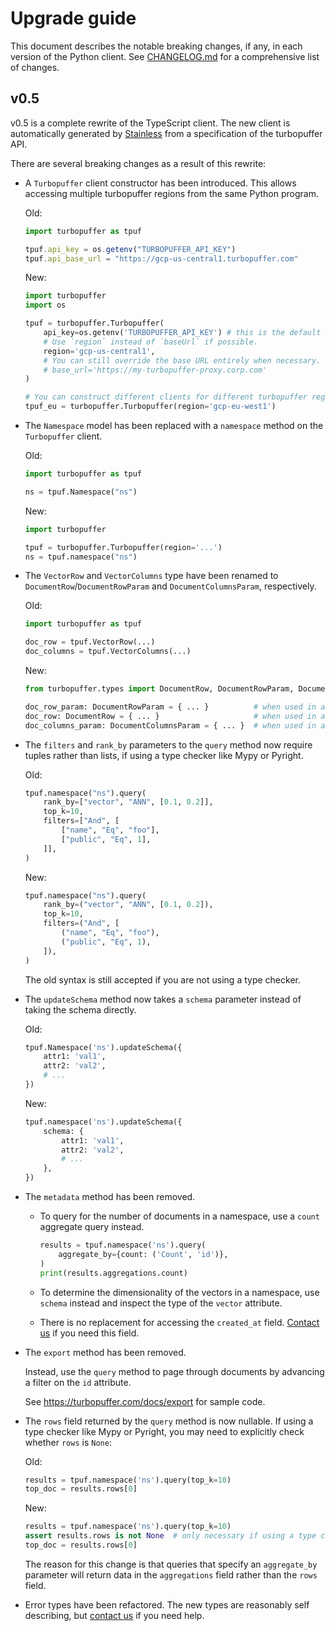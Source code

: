 # Upgrade guide

This document describes the notable breaking changes, if any, in each version of
the Python client. See [CHANGELOG.md](./CHANGELOG.md) for a comprehensive
list of changes.

## v0.5

v0.5 is a complete rewrite of the TypeScript client. The new client is
automatically generated by [Stainless](https://www.stainless.com/) from
a specification of the turbopuffer API.

There are several breaking changes as a result of this rewrite:

- A `Turbopuffer` client constructor has been introduced. This allows
  accessing multiple turbopuffer regions from the same Python program.

  Old:

  ```ts
  import turbopuffer as tpuf

  tpuf.api_key = os.getenv("TURBOPUFFER_API_KEY")
  tpuf.api_base_url = "https://gcp-us-central1.turbopuffer.com"
  ```

  New:

  ```py
  import turbopuffer
  import os

  tpuf = turbopuffer.Turbopuffer(
      api_key=os.getenv('TURBOPUFFER_API_KEY') # this is the default and can be omitted,
      # Use `region` instead of `baseUrl` if possible.
      region='gcp-us-central1',
      # You can still override the base URL entirely when necessary.
      # base_url='https://my-turbopuffer-proxy.corp.com'
  )

  # You can construct different clients for different turbopuffer regions.
  tpuf_eu = turbopuffer.Turbopuffer(region='gcp-eu-west1')
  ```

- The `Namespace` model has been replaced with a `namespace` method on
  the `Turbopuffer` client.

  Old:

  ```py
  import turbopuffer as tpuf

  ns = tpuf.Namespace("ns")
  ```

  New:

  ```py
  import turbopuffer

  tpuf = turbopuffer.Turbopuffer(region='...')
  ns = tpuf.namespace("ns")
  ```

- The `VectorRow` and `VectorColumns` type have been renamed to
  `DocumentRow`/`DocumentRowParam` and `DocumentColumnsParam`, respectively.

  Old:

  ```py
  import turbopuffer as tpuf

  doc_row = tpuf.VectorRow(...)
  doc_columns = tpuf.VectorColumns(...)
  ```

  New:

  ```py
  from turbopuffer.types import DocumentRow, DocumentRowParam, DocumentColumnsParam

  doc_row_param: DocumentRowParam = { ... }          # when used in a request
  doc_row: DocumentRow = { ... }                     # when used in a response
  doc_columns_param: DocumentColumnsParam = { ... }  # when used in a request
  ```

- The `filters` and `rank_by` parameters to the `query` method now require
  tuples rather than lists, if using a type checker like Mypy or Pyright.

  Old:

  ```py
  tpuf.namespace("ns").query(
      rank_by=["vector", "ANN", [0.1, 0.2]],
      top_k=10,
      filters=["And", [
          ["name", "Eq", "foo"],
          ["public", "Eq", 1],
      ]],
  )
  ```

  New:

  ```py
  tpuf.namespace("ns").query(
      rank_by=("vector", "ANN", [0.1, 0.2]),
      top_k=10,
      filters=("And", [
          ("name", "Eq", "foo"),
          ("public", "Eq", 1),
      ]),
  )
  ```

  The old syntax is still accepted if you are not using a type checker.

- The `updateSchema` method now takes a `schema` parameter instead of
  taking the schema directly.

  Old:

  ```py
  tpuf.Namespace('ns').updateSchema({
      attr1: 'val1',
      attr2: 'val2',
      # ...
  })
  ```

  New:

  ```py
  tpuf.namespace('ns').updateSchema({
      schema: {
          attr1: 'val1',
          attr2: 'val2',
          # ...
      },
  })
  ```

- The `metadata` method has been removed.

  - To query for the number of documents in a namespace, use a `count` aggregate
    query instead.

    ```py
    results = tpuf.namespace('ns').query(
        aggregate_by={count: ('Count', 'id')},
    )
    print(results.aggregations.count)
    ```

  - To determine the dimensionality of the vectors in a namespace, use
    `schema` instead and inspect the type of the `vector` attribute.

  - There is no replacement for accessing the `created_at` field. [Contact us]
    if you need this field.

- The `export` method has been removed.

  Instead, use the `query` method to page through documents by advancing a
  filter on the `id` attribute.

  See <https://turbopuffer.com/docs/export> for sample code.

- The `rows` field returned by the `query` method is now nullable. If using a
  type checker like Mypy or Pyright, you may need to explicitly check whether `rows` is
  `None`:

  Old:

  ```py
  results = tpuf.namespace('ns').query(top_k=10)
  top_doc = results.rows[0]
  ```

  New:

  ```py
  results = tpuf.namespace('ns').query(top_k=10)
  assert results.rows is not None  # only necessary if using a type checker
  top_doc = results.rows[0]
  ```

  The reason for this change is that queries that specify an `aggregate_by`
  parameter will return data in the `aggregations` field rather than the
  `rows` field.

- Error types have been refactored. The new types are reasonably self
  describing, but [contact us] if you need help.

[contact us]: https://turbopuffer.com/contact
